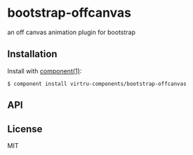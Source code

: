 
# bootstrap-offcanvas

  an off canvas animation plugin for bootstrap

## Installation

  Install with [component(1)](http://component.io):

    $ component install virtru-components/bootstrap-offcanvas

## API



## License

  MIT
